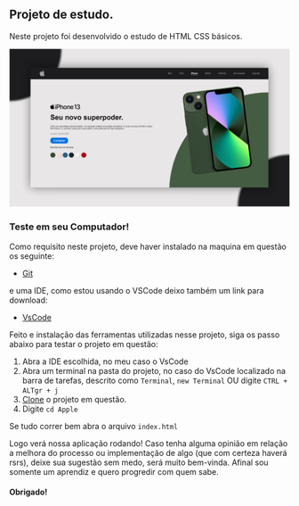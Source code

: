 ## Projeto de estudo.

Neste projeto foi desenvolvido o estudo de HTML CSS básicos.

![calculadora](./img/LandingPage-iPhone.png)

### Teste em seu Computador!

Como requisito neste projeto, deve haver instalado na maquina em questão os seguinte:

-   [Git](https://git-scm.com/downloads)

e uma IDE, como estou usando o VSCode deixo também um link para download:

-   [VsCode](https://code.visualstudio.com/)

Feito e instalação das ferramentas utilizadas nesse projeto, siga os passo abaixo para testar o projeto em questão:

1. Abra a IDE escolhida, no meu caso o VsCode
2. Abra um terminal na pasta do projeto, no caso do VsCode localizado na barra de tarefas, descrito como `Terminal`, `new Terminal` OU digite `CTRL + ALTgr + j`
3. [Clone](https://docs.github.com/pt/github/creating-cloning-and-archiving-repositories/cloning-a-repository#:~:text=10%2C%20done.-,Clonar%20um%20reposit%C3%B3rio%20no%20GitHub%20Desktop,Desktop%20para%20concluir%20o%20clone.) o projeto em questão.
4. Digite `cd Apple`

Se tudo correr bem abra o arquivo `index.html`

Logo verá nossa aplicação rodando! Caso tenha alguma opinião em relação a melhora do processo ou implementação de algo (que com certeza haverá rsrs), deixe sua sugestão sem medo, será muito bem-vinda. Afinal sou somente um aprendiz e quero progredir com quem sabe.

#### Obrigado!
